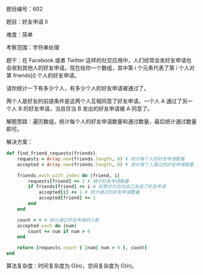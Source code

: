 题目编号：602

题目：好友申请 II

难度：简单

考察范围：字符串处理

题干：在 Facebook 或者 Twitter 这样的社交应用中，人们经常会发好友申请也会收到其他人的好友申请。现在给你一个数组，其中第 i 个元素代表了第 i 个人对第 friends[i] 个人的好友申请。

请你统计一下有多少个人，有多少个人的好友申请被通过了。

两个人是好友的前提条件是这两个人互相同意了好友申请。一个人 A 通过了另一个人 B 的好友申请，当且仅当 B 发出的好友申请被 A 同意了。

解题思路：遍历数组，统计每个人的好友申请数量和通过数量，最后统计通过数量即可。

解决方案：

```ruby
def find_friend_requests(friends)
    requests = Array.new(friends.length, 0) # 统计每个人的好友申请数量
    accepted = Array.new(friends.length, 0) # 统计每个人通过的好友申请数量

    friends.each_with_index do |friend, i|
        requests[friend] += 1 # 统计好友申请数量
        if friends[friend] == i # 如果对方也向自己发送了好友申请
            accepted[i] += 1 # 统计通过的好友申请数量
            accepted[friend] += 1
        end
    end

    count = 0 # 统计通过好友申请的人数
    accepted.each do |num|
        count += num if num > 0
    end

    return [requests.count { |num| num > 0 }, count]
end
```

算法复杂度：时间复杂度为 O(n)，空间复杂度为 O(n)。